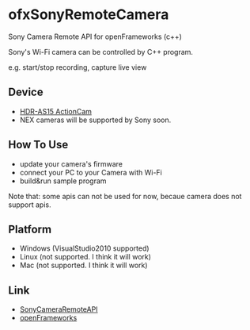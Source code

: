 ofxSonyRemoteCamera
===================

Sony Camera Remote API for openFrameworks (c++)

Sony's Wi-Fi camera can be controlled by C++ program.

e.g. start/stop recording, capture live view

Device
----------
- [HDR-AS15 ActionCam](http://camera.developer.sony.com/ "HDR-AS15 ActionCam")
- NEX cameras will be supported by Sony soon.

How To Use
----------
- update your camera's firmware
- connect your PC to your Camera with Wi-Fi
- build&run sample program

Note that: some apis can not be used for now, becaue camera does not support apis.

Platform
----------
- Windows (VisualStudio2010 supported) 
- Linux (not supported. I think it will work) 
- Mac (not supported. I think it will work) 

Link
----------
- [SonyCameraRemoteAPI](http://camera.developer.sony.com/ "Sony Camera Remote API")
- [openFrameworks](http://www.openframeworks.cc/ "openFrameworks")
